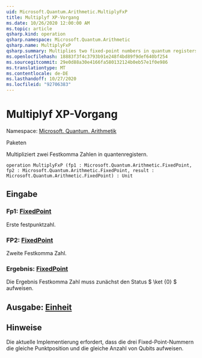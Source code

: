 ```yaml
---
uid: Microsoft.Quantum.Arithmetic.MultiplyFxP
title: Multiplyf XP-Vorgang
ms.date: 10/26/2020 12:00:00 AM
ms.topic: article
qsharp.kind: operation
qsharp.namespace: Microsoft.Quantum.Arithmetic
qsharp.name: MultiplyFxP
qsharp.summary: Multiplies two fixed-point numbers in quantum registers.
ms.openlocfilehash: 18883f3f4c3793b91e248f4bd89f9def640bf254
ms.sourcegitcommit: 29e0d88a30e4166fa580132124b0eb57e1f0e986
ms.translationtype: MT
ms.contentlocale: de-DE
ms.lasthandoff: 10/27/2020
ms.locfileid: "92706383"
---
```

# <a name="multiplyfxp-operation"></a>Multiplyf XP-Vorgang

Namespace: [Microsoft. Quantum. Arithmetik](xref:Microsoft.Quantum.Arithmetic)

Paketen [](https://nuget.org/packages/)


Multipliziert zwei Festkomma Zahlen in quantenregistern.

```qsharp
operation MultiplyFxP (fp1 : Microsoft.Quantum.Arithmetic.FixedPoint, fp2 : Microsoft.Quantum.Arithmetic.FixedPoint, result : Microsoft.Quantum.Arithmetic.FixedPoint) : Unit
```


## <a name="input"></a>Eingabe

### <a name="fp1--fixedpoint"></a>Fp1: [FixedPoint](xref:Microsoft.Quantum.Arithmetic.FixedPoint)

Erste festpunktzahl.


### <a name="fp2--fixedpoint"></a>FP2: [FixedPoint](xref:Microsoft.Quantum.Arithmetic.FixedPoint)

Zweite Festkomma Zahl.


### <a name="result--fixedpoint"></a>Ergebnis: [FixedPoint](xref:Microsoft.Quantum.Arithmetic.FixedPoint)

Die Ergebnis Festkomma Zahl muss zunächst den Status $ \ket {0} $ aufweisen.



## <a name="output--unit"></a>Ausgabe: [Einheit](xref:microsoft.quantum.lang-ref.unit)



## <a name="remarks"></a>Hinweise

Die aktuelle Implementierung erfordert, dass die drei Fixed-Point-Nummern die gleiche Punktposition und die gleiche Anzahl von Qubits aufweisen.